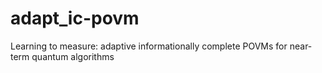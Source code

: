 # adapt_ic-povm
Learning to measure: adaptive informationally complete POVMs for near-term quantum algorithms
